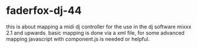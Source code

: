 # faderfox-dj-44

this is about mapping a midi dj controller for the use in the dj software mixxx 2.1 and upwards.
basic mapping is done via a xml file, for some advanced mapping javascript with component.js is needed or helpful.
